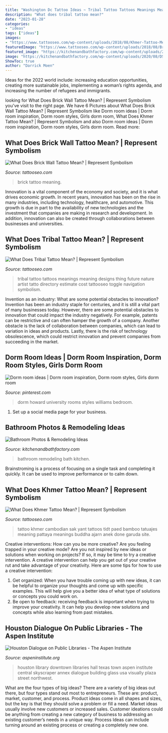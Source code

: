 ```yaml
---
title: "Washington Dc Tattoo Ideas ~ Tribal Tattoo Tattoos Meanings Meaning Designs Thing Future Nature Artist Tatto Directory Estimate Cost Tattooseo Toggle Navigation Symbolism"
description: "What does tribal tattoo mean?"
date: "2023-01-28"
categories:
- "ideas"
tags: ["ideas"]
images:
- "https://www.tattooseo.com/wp-content/uploads/2018/08/Khmer-Tattoo-Meaning-35.jpg"
featuredImage: "https://www.tattooseo.com/wp-content/uploads/2018/08/Brick-Wall-Tattoo-Meaning-44.jpg"
featured_image: "https://kitchenandbathfactory.com/wp-content/uploads/2020/08/DSCF7060-scaled.jpg"
image: "https://kitchenandbathfactory.com/wp-content/uploads/2020/08/DSCF7060-scaled.jpg"
ShowToc: true
author: "Darrick Moen"
---
```



Ideas for the 2022 world include: increasing education opportunities, creating more sustainable jobs, implementing a woman’s rights agenda, and increasing the number of refugees and immigrants.

	

		
looking for What Does Brick Wall Tattoo Mean? | Represent Symbolism you've visit to the right page. We have 6 Pictures about What Does Brick Wall Tattoo Mean? | Represent Symbolism like Dorm room ideas | Dorm room inspiration, Dorm room styles, Girls dorm room, What Does Khmer Tattoo Mean? | Represent Symbolism and also Dorm room ideas | Dorm room inspiration, Dorm room styles, Girls dorm room. Read more:
		
    
## What Does Brick Wall Tattoo Mean? | Represent Symbolism

<img loading=lazy src="https://www.tattooseo.com/wp-content/uploads/2018/08/Brick-Wall-Tattoo-Meaning-44.jpg" onerror="this.onerror=null;this.src='https://tse2.mm.bing.net/th?id=OIP.ss0bitDtvQ1nVjTW1vAGmAAAAA&amp;pid=15.1';" alt="What Does Brick Wall Tattoo Mean? | Represent Symbolism">

_Source: tattooseo.com_

>brick tattoo meaning. 

	

Innovation is a vital component of the economy and society, and it is what drives economic growth. In recent years, innovation has been on the rise in many industries, including technology, healthcare, and automotive. This growth is due in part to the availability of new technologies and the investment that companies are making in research and development. In addition, innovation can also be created through collaborations between businesses and universities.

    
## What Does Tribal Tattoo Mean? | Represent Symbolism

<img loading=lazy src="https://www.tattooseo.com/wp-content/uploads/2013/11/Tribal-Tattoo-Meanings-11.jpg" onerror="this.onerror=null;this.src='https://tse3.mm.bing.net/th?id=OIP.uUv5oJRobBqXIxL4e_zLfgAAAA&amp;pid=15.1';" alt="What Does Tribal Tattoo Mean? | Represent Symbolism">

_Source: tattooseo.com_

>tribal tattoo tattoos meanings meaning designs thing future nature artist tatto directory estimate cost tattooseo toggle navigation symbolism. 

	

Invention as an industry: What are some potential obstacles to innovation?
Invention has been an industry staple for centuries, and it is still a vital part of many businesses today. However, there are some potential obstacles to innovation that could impact the industry negatively. For example, patents can be restrictive and can often hamper the growth of a company. Another obstacle is the lack of collaboration between companies, which can lead to variation in ideas and products. Lastly, there is the risk of technology obsolescence, which could restrict innovation and prevent companies from succeeding in the market.

    
## Dorm Room Ideas | Dorm Room Inspiration, Dorm Room Styles, Girls Dorm Room

<img loading=lazy src="https://i.pinimg.com/736x/b0/e9/97/b0e997bb03c0dcfe6ccd714fffb9829b.jpg" onerror="this.onerror=null;this.src='https://tse2.mm.bing.net/th?id=OIP.eoB4x2Gw9Ckd7uw1hwWBPwHaJ3&amp;pid=15.1';" alt="Dorm room ideas | Dorm room inspiration, Dorm room styles, Girls dorm room">

_Source: pinterest.com_

>dorm howard university rooms styles williams bedroom. 

	

1. Set up a social media page for your business.

    
## Bathroom Photos &amp; Remodeling Ideas

<img loading=lazy src="https://kitchenandbathfactory.com/wp-content/uploads/2020/08/DSCF7060-scaled.jpg" onerror="this.onerror=null;this.src='https://tse1.mm.bing.net/th?id=OIP.wIZLLxuJOOtOOXi2u-flxwHaLG&amp;pid=15.1';" alt="Bathroom Photos &amp; Remodeling Ideas">

_Source: kitchenandbathfactory.com_

>bathroom remodeling bath kitchen. 

	

Brainstroming is a process of focusing on a single task and completing it quickly. It can be used to improve performance or to calm down.

    
## What Does Khmer Tattoo Mean? | Represent Symbolism

<img loading=lazy src="https://www.tattooseo.com/wp-content/uploads/2018/08/Khmer-Tattoo-Meaning-35.jpg" onerror="this.onerror=null;this.src='https://tse2.mm.bing.net/th?id=OIP.0lczVMp8-NnW7v_BfAefogAAAA&amp;pid=15.1';" alt="What Does Khmer Tattoo Mean? | Represent Symbolism">

_Source: tattooseo.com_

>tattoo khmer cambodian sak yant tattoos tidt paed bamboo tatuajes meaning pattaya meanings buddha ajarn anek done garuda site. 

	

Creative interventions: How can you be more creative?
Are you feeling trapped in your creative mode? Are you not inspired by new ideas or solutions when working on projects? If so, it may be time to try a creative intervention. A creative intervention can help you get out of your creative rut and take advantage of your creativity. Here are some tips for how to use a creative intervention: 
1. Get organized: When you have trouble coming up with new ideas, it can be helpful to organize your thoughts and come up with specific examples. This will help give you a better idea of what type of solutions or concepts you could work on. 
2. Be open to feedback: receiving feedback is important when trying to improve your creativity. It can help you develop new solutions and concepts while also learning from past mistakes. 

    
## Houston Dialogue On Public Libraries - The Aspen Institute

<img loading=lazy src="https://www.aspeninstitute.org/wp-content/uploads/2017/06/Houston-library.jpg" onerror="this.onerror=null;this.src='https://tse1.mm.bing.net/th?id=OIP.77WR7OQLrc4MlpOsxqvxVQHaEP&amp;pid=15.1';" alt="Houston Dialogue on Public Libraries - The Aspen Institute">

_Source: aspeninstitute.org_

>houston library downtown libraries hall texas town aspen institute central skyscraper annex dialogue building glass usa visually plaza street northwest. 

	

What are the four types of big ideas?
There are a variety of big ideas out there, but four types stand out most to entrepreneurs. These are: product, market, customer, and process. Product ideas come in all shapes and sizes, but the key is that they should solve a problem or fill a need. Market ideas usually involve new customers or increased sales. Customer ideations could be anything from creating a new category of business to addressing an existing customer’s needs in a unique way. Process Ideas can include turning around an existing process or creating a completely new one.

